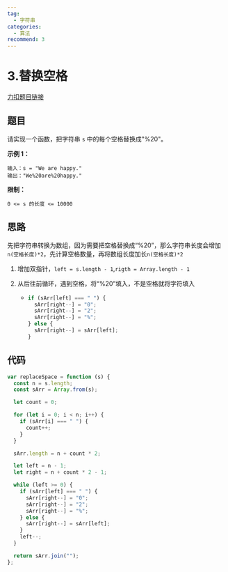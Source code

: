 ```yaml
---
tag:
  - 字符串
categories:
  - 算法
recommend: 3
---
```


# 3.替换空格

[力扣题目链接](https://leetcode.cn/problems/ti-huan-kong-ge-lcof/)

## 题目

请实现一个函数，把字符串 `s` 中的每个空格替换成"%20"。

**示例 1：**

```
输入：s = "We are happy."
输出："We%20are%20happy."
```

**限制：**

```
0 <= s 的长度 <= 10000
```

## 思路

先把字符串转换为数组，因为需要把空格替换成“%20”，那么字符串长度会增加`n(空格长度)*2`，先计算空格数量，再将数组长度加长`n(空格长度)*2`

1. 增加双指针，`left = s.length - 1`,`rigth = Array.length - 1 `

2. 从后往前循环，遇到空格，将“%20”填入，不是空格就将字符填入

   - ```js
     if (sArr[left] === " ") {
       sArr[right--] = "0";
       sArr[right--] = "2";
       sArr[right--] = "%";
     } else {
       sArr[right--] = sArr[left];
     }
     ```

## 代码

```js
var replaceSpace = function (s) {
  const n = s.length;
  const sArr = Array.from(s);

  let count = 0;

  for (let i = 0; i < n; i++) {
    if (sArr[i] === " ") {
      count++;
    }
  }

  sArr.length = n + count * 2;

  let left = n - 1;
  let right = n + count * 2 - 1;

  while (left >= 0) {
    if (sArr[left] === " ") {
      sArr[right--] = "0";
      sArr[right--] = "2";
      sArr[right--] = "%";
    } else {
      sArr[right--] = sArr[left];
    }
    left--;
  }

  return sArr.join("");
};
```
